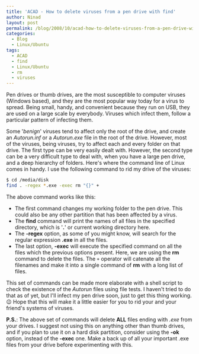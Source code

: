 ```yaml
---
title: 'ACAD - How to delete viruses from a pen drive with find'
author: Ninad
layout: post
permalink: /blog/2008/10/acad-how-to-delete-viruses-from-a-pen-drive-with-find/
categories:
  - Blog
  - Linux/Ubuntu
tags:
  - ACAD
  - find
  - Linux/Ubuntu
  - rm
  - viruses
---
```

Pen drives or thumb drives, are the most susceptible to computer viruses (Windows based), and they are the most popular way today for a virus to spread. Being small, handy, and convenient because they run on USB, they are used on a large scale by everybody. Viruses which infect them, follow a particular pattern of infecting them.

Some '*benign*' viruses tend to affect only the root of the drive, and create an *Autorun.inf* or a *Autorun.exe* file in the root of the drive. However, most of the viruses, being viruses, try to affect each and every folder on that drive. The first type can be very easily dealt with. However, the second type can be a very difficult type to deal with, when you have a large pen drive, and a deep hierarchy of folders. Here's where the command line of Linux comes in handy. I use the following command to rid my drive of the viruses:

```bash
$ cd /media/disk
find . -regex *.exe -exec rm "{}" +
```

The above command works like this:

  * The first command changes my working folder to the pen drive. This could also be any other partition that has been affected by a virus.
  * The **find** command will print the names of all files in the specified directory, which is '**.**' or current working directory here.
  * The **-regex** option, as some of you might know, will search for the regular expression **.exe** in all the files.
  * The last option, **-exec** will execute the specified command on all the files which the previous options present. Here, we are using the **rm** command to delete the files. The `+` operator will catenate all the filenames and make it into a single command of **rm** with a long list of files.

This set of commands can be made more elaborate with a shell script to check the existence of the _Autorun_ files using file tests. I haven't tried to do that as of yet, but I'll infect my pen drive soon, just to get this thing working. :wink: Hope that this will make it a little easier for you to rid your and your friend's systems of viruses.

**P.S.**: The above set of commands will delete **ALL** files ending with *.exe* from your drives. I suggest not using this on anything other than thumb drives, and if you plan to use it on a hard disk partition, consider using the **-ok** option, instead of the **-exec** one. Make a back up of all your important .exe files from your drive before experimenting with this.

